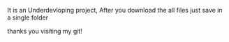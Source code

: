 It is an Underdevloping project,
After you download the all files just save in a single folder


thanks you visiting my git!
 